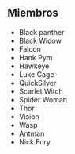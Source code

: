 ## Miembros

* Black panther
* Black Widow
* Falcon
* Hank Pym
* Hawkeye
* Luke Cage
* QuickSilver
* Scarlet Witch
* Spider Woman
* Thor
* Vision
* Wasp
* Antman
* Nick Fury